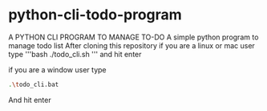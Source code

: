 # python-cli-todo-program
A PYTHON CLI PROGRAM TO MANAGE TO-DO
A simple python program to manage todo list
After cloning this repository 
if you are a linux or mac user type 
'''bash 
./todo_cli.sh 
'''
and hit enter

if you are a window user type 
```bash
.\todo_cli.bat
```
And hit enter

 

